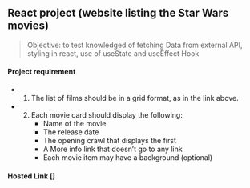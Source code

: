 ## React project (website listing the Star Wars movies)

> Objective: to test knowledged of fetching Data from external API, styling in react, use of useState and useEffect Hook

#### Project requirement

- 1. The list of films should be in a grid format, as in the link above.
- 2. Each movie card should display the following:
     - Name of the movie
     - The release date
     - The opening crawl that displays the first
     - A More info link that doesn’t go to any link
     - Each movie item may have a background (optional)

#### Hosted Link []

